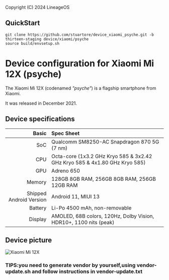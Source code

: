 Copyright (C) 2024 LineageOS
## QuickStart
```
git clone https://github.com/stuartore/device_xiaomi_psyche.git -b thirteen-staging device/xiaomi/psyche
source build/envsetup.sh
```
Device configuration for Xiaomi Mi 12X (psyche)
=========================================

The Xiaomi Mi 12X (codenamed _"psyche"_) is a flagship smartphone from Xiaomi.

It was released in December 2021.

## Device specifications

Basic   | Spec Sheet
-------:|:-------------------------
SoC     | Qualcomm SM8250-AC Snapdragon 870 5G (7 nm)
CPU     | Octa-core (1x3.2 GHz Kryo 585 & 3x2.42 GHz Kryo 585 & 4x1.80 GHz Kryo 585)
GPU     | Adreno 650
Memory  | 128GB 8GB RAM, 256GB 8GB RAM, 256GB 12GB RAM
Shipped Android Version | Android 11, MIUI 13
Battery | Li-Po 4500 mAh, non-removable
Display |  	AMOLED, 68B colors, 120Hz, Dolby Vision, HDR10+, 1100 nits (peak)

## Device picture

![Xiaomi Mi 12X](https://fdn2.gsmarena.com/vv/pics/xiaomi/xiaomi-12x-1.jpg "Xiaomi Mi 12X")

### TIPS:you need to generate vendor by yourself,using vendor-update.sh and follow instructions in vendor-update.txt
